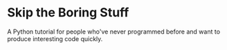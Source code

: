 # Skip the Boring Stuff
A Python tutorial for people who've never programmed before and want to produce interesting code quickly.

